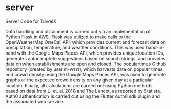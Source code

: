 # server
Server Code for TravelX

Data handling and obtainment is carried out via an implementation of Python Flask in AWS. Flask was utilized to make calls to the OpenWeatherMap OneCall API, which provides current and forecast data on precipitation, temperature, and weather conditions. This was used hand-in-hand with the Google Maps Places API, which provides unique location IDs, generates autocomplete suggestions based on search strings, and provides data on when establishments are open and closed. The populartimes Github repository (created by user m-wrzr), which harvests data on popular times and crowd density using the Google Maps Places API, was used to generate graphs of the expected crowd density on any given day at a particular location. Finally, all calculations are carried out using Python methods based on data from Li et. al. 2018 and The Lancet, as reported by Statista. Auth0 authentication is carried out using the Flutter Auth0 sdk plugin and the associated web service. 
